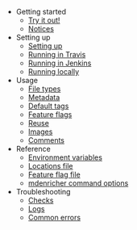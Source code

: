 <!--
# Copyright 2022, 2024 IBM Inc. All rights reserved
# SPDX-License-Identifier: Apache2.0
# Last updated: 2024-12-04
-->

- Getting started
  - [Try it out!](try.md)
  - [Notices](notices.md)
- Setting up
  - [Setting up](setup.md)
  - [Running in Travis](travis.md)
  - [Running in Jenkins](jenkins.md)
  - [Running locally](local.md)
- Usage
  - [File types](filetypes.md)
  - [Metadata](metadata.md)
  - [Default tags](tags.md)
  - [Feature flags](feature-flags.md)
  - [Reuse](reuse.md)
  - [Images](images.md)
  - [Comments](comments.md)
- Reference
  - [Environment variables](ref-env-vars.md)
  - [Locations file](ref-locations.md)
  - [Feature flag file](ref-feature-flags.md)
  - [mdenricher command options](ref-start.md)
- Troubleshooting
  - [Checks](linters.md)
  - [Logs](logs.md)
  - [Common errors](errors.md)
